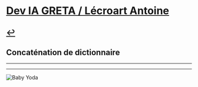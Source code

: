 # [Dev IA GRETA / Lécroart Antoine](https://github.com/Dev-IA-2024/antoine.lecroart)

[↩️](..)
---

## Concaténation de dictionnaire

---
---
![Baby Yoda](https://images3.alphacoders.com/110/1108129.jpg)
